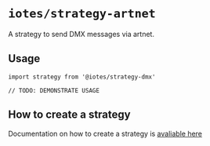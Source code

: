 # `iotes/strategy-artnet`

A strategy to send DMX messages via artnet.

## Usage

```
import strategy from '@iotes/strategy-dmx'

// TODO: DEMONSTRATE USAGE
```

## How to create a strategy 

Documentation on how to create a strategy is [avaliable here](https://iotes.dev/docs/advanced/strategies)